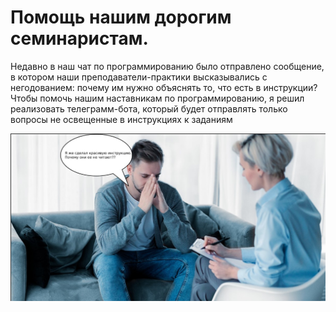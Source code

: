 # Помощь нашим дорогим семинаристам.

Недавно в наш чат по программированию было отправлено сообщение, в котором наши преподаватели-практики высказывались с негодованием: почему им нужно объяснять то, что есть в инструкции? Чтобы помочь нашим наставникам по программированию, я решил реализовать телеграмм-бота, который будет отправлять только вопросы не освещенные в инструкциях к заданиям

![alt text](why.jpg)
